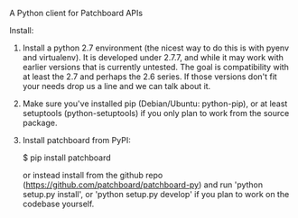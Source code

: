 A Python client for Patchboard APIs

Install:

1. Install a python 2.7 environment (the nicest way to do this is with pyenv
   and virtualenv).  It is developed under 2.7.7, and while it may work with
   earlier versions that is currently untested. The goal is compatibility with
   at least the 2.7 and perhaps the 2.6 series. If those versions don't fit
   your needs drop us a line and we can talk about it.

2. Make sure you've installed pip (Debian/Ubuntu: python-pip), or at least
   setuptools (python-setuptools) if you only plan to work from the source
   package.

3. Install patchboard from PyPI:

    $ pip install patchboard

   or instead install from the github repo
   (https://github.com/patchboard/patchboard-py) and run 'python setup.py
   install', or 'python setup.py develop' if you plan to work on the codebase
   yourself.
